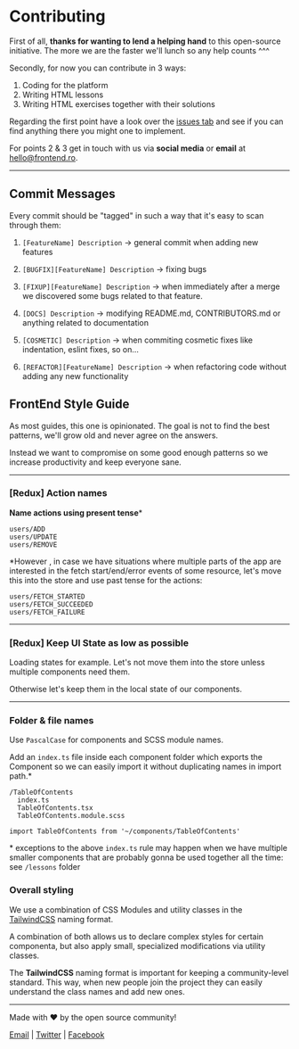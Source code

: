 # Contributing

First of all, **thanks for wanting to lend a helping hand** to this open-source initiative. The more we are the faster we'll lunch so any help counts ^^^

Secondly, for now you can contribute in 3 ways:

1. Coding for the platform
2. Writing HTML lessons
3. Writing HTML exercises together with their solutions

Regarding the first point have a look over the [issues tab](https://github.com/FrontEnd-ro/frontend.ro/issues) and see if you can find anything there you might one to implement. 

For points 2 & 3 get in touch with us via **social media** or **email** at [hello@frontend.ro](hello@frontend.ro).

<hr />

## Commit Messages

Every commit should be "tagged" in such a way that it's easy to scan through them:

1. `[FeatureName] Description` -> general commit when adding new features

2. `[BUGFIX][FeatureName] Description` -> fixing bugs

3. `[FIXUP][FeatureName] Description` -> when immediately after a merge we discovered some bugs related to that feature.

4. `[DOCS] Description` -> modifying README.md, CONTRIBUTORS.md or anything related to documentation

5. `[COSMETIC] Description` -> when commiting cosmetic fixes like indentation, eslint fixes, so on...

6. `[REFACTOR][FeatureName] Description` -> when refactoring code without adding any new functionality

## FrontEnd Style Guide

As most guides, this one is opinionated. The goal is not to find the best patterns, we'll grow old and never agree on the answers. 

Instead we want to compromise on some good enough patterns so we increase productivity and keep everyone sane. 

<hr />

### [Redux] Action names

**Name actions using present tense***


```
users/ADD
users/UPDATE
users/REMOVE
```

*However , in case we have situations where multiple parts of the app are interested in the fetch start/end/error events of some resource, let's move this into the store and use past tense for the actions:

```
users/FETCH_STARTED
users/FETCH_SUCCEEDED
users/FETCH_FAILURE
```

<hr/>

### [Redux] Keep UI State as low as possible

Loading states for example. Let's not move them into the store unless multiple components need them.

Otherwise let's keep them in the local state of our components.

<hr/>

### Folder & file names

Use `PascalCase` for components and SCSS module names. 

Add an `index.ts` file inside each component folder which exports the Component so we can easily import it without duplicating names in import path.*

```
/TableOfContents
  index.ts
  TableOfContents.tsx
  TableOfContents.module.scss
```

`import TableOfContents from '~/components/TableOfContents'`

\* exceptions to the above `index.ts` rule may happen when we have multiple smaller components that are probably gonna be used together all the time: see `/lessons` folder

### Overall styling

We use a combination of CSS Modules and utility classes in the [TailwindCSS](https://tailwindcss.com/) naming format.

A combination of both allows us to declare complex styles for certain componenta, but also apply small, specialized modifications via utility classes.

The **TailwindCSS** naming format is important for keeping a community-level standard. This way, when new people join the project they can easily understand the class names and add new ones.

<hr />

Made with ❤ by the open source community!

[Email](hello@frontend.ro) |
[Twitter](https://twitter.com/FrontEndRo) | [Facebook](https://facebook.com/FrontEndRo)




